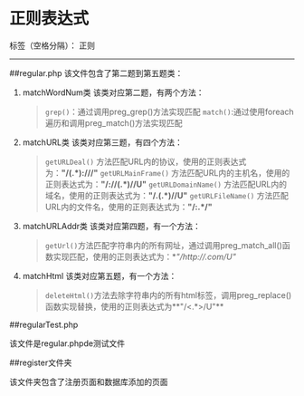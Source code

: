 ﻿# 正则表达式

标签（空格分隔）： 正则

---

##regular.php
该文件包含了第二题到第五题类：

 1. matchWordNum类
    该类对应第二题，有两个方法：

    > `grep()`：通过调用preg_grep()方法实现匹配
    > `match()`:通过使用foreach遍历和调用preg_match()方法实现匹配
    
 2. matchURL类
    该类对应第三题，有四个方法：

    > `getURLDeal()`  方法匹配URL内的协议，使用的正则表达式为：**"/(.\*):\/\//"**
    > `getURLMainFrame()` 方法匹配URL内的主机名，使用的正则表达式为：**"/:\/\/(.\*)\//U"**
    > `getURLDomainName()`    方法匹配URL内的域名，使用的正则表达式为：**"/\.(.\*)\//U"**
    > `getURLFileName()`  方法匹配URL内的文件名，使用的正则表达式为：**"/:.\*/"**
    

 3. matchURLAddr类
    该类对应第四题，有一个方法：
    
    > `getUrl()`方法匹配字符串内的所有网址，通过调用preg_match_all()函数实现匹配，使用的正则表达式为：**"/http:\/\/.*com/U"**

 4. matchHtml
    该类对应第五题，有一个方法：
    
    > `deleteHtml()`方法去除字符串内的所有html标签，调用preg_replace()函数实现替换，使用的正则表达式为**"/<.*>/U"**

##regularTest.php

该文件是regular.phpde测试文件

##register文件夹

该文件夹包含了注册页面和数据库添加的页面
    

